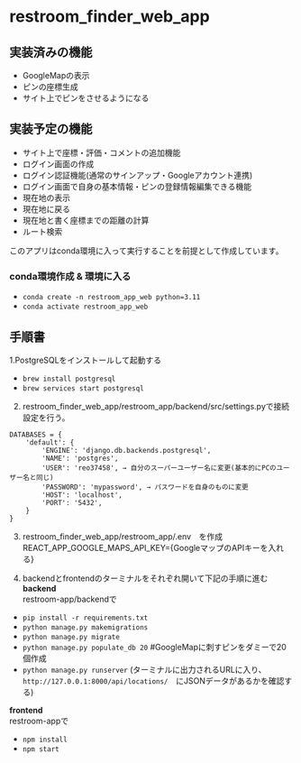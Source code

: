 # restroom_finder_web_app

## 実装済みの機能
- GoogleMapの表示
- ピンの座標生成
- サイト上でピンをさせるようになる

## 実装予定の機能
- サイト上で座標・評価・コメントの追加機能
- ログイン画面の作成
- ログイン認証機能(通常のサインアップ・Googleアカウント連携)
- ログイン画面で自身の基本情報・ピンの登録情報編集できる機能
- 現在地の表示
- 現在地に戻る
- 現在地と書く座標までの距離の計算
- ルート検索

このアプリはconda環境に入って実行することを前提として作成しています。
### conda環境作成 & 環境に入る
- `conda create -n restroom_app_web python=3.11`
- `conda activate restroom_app_web`

## 手順書
1.PostgreSQLをインストールして起動する
- `brew install postgresql`
- `brew services start postgresql`

2. restroom_finder_web_app/restroom_app/backend/src/settings.pyで接続設定を行う。
```
DATABASES = {
    'default': {
        'ENGINE': 'django.db.backends.postgresql',
        'NAME': 'postgres',
        'USER': 'reo37458', → 自分のスーパーユーザー名に変更(基本的にPCのユーザー名と同じ)
        'PASSWORD': 'mypassword', → パスワードを自身のものに変更
        'HOST': 'localhost',
        'PORT': '5432',
    }
}
```
3. restroom_finder_web_app/restroom_app/.env　を作成<br>
  REACT_APP_GOOGLE_MAPS_API_KEY={GoogleマップのAPIキーを入れる}

4. backendとfrontendのターミナルをそれぞれ開いて下記の手順に進む
**backend**<br>
restroom-app/backendで
- `pip install -r requirements.txt`
- `python manage.py makemigrations `
- `python manage.py migrate `
- `python manage.py populate_db 20` #GoogleMapに刺すピンをダミーで20個作成
- `python manage.py runserver`
(ターミナルに出力されるURLに入り、`http://127.0.0.1:8000/api/locations/`　にJSONデータがあるかを確認する)

**frontend**<br>
restroom-appで
- `npm install`
- `npm start`
